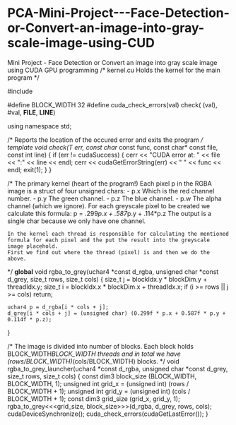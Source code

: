 # PCA-Mini-Project---Face-Detection-or-Convert-an-image-into-gray-scale-image-using-CUD
Mini Project - Face Detection or Convert an image into gray scale image using CUDA GPU programming
/*
	kernel.cu
	Holds the kernel for the main program
*/

#include <iostream>

#define BLOCK_WIDTH 32
#define cuda_check_errors(val) check( (val), #val, __FILE__, __LINE__)

using namespace std;

/*
	Reports the location of the occured error and exits the program
*/
template<typename T>
void check(T err, const char* const func, const char* const file, 
			const int line) {
	if (err != cudaSuccess) {
		cerr << "CUDA error at: " << file << ":" << line << endl;
		cerr << cudaGetErrorString(err) << " " << func << endl;
		exit(1);
	}
}

/*
	The primary kernel (heart of the program!)
	Each pixel p in the RGBA image is a struct of four unsigned chars:
		- p.x Which is the red channel number.
		- p.y The green channel.
		- p.z The blue channel.
		- p.w The alpha channel (which we ignore).
	For each greyscale pixel to be created we calculate this formula:
		p = .299*p.x + .587*p.y + .114*p.z
	The output is a single char because we only have one channel.
	
	In the kernel each thread is responsible for calculating the mentioned
	formula for each pixel and the put the result into the greyscale
	image placehold.
	First we find out where the thread (pixel) is and then we do the 
	above.
*/
__global__
void rgba_to_grey(uchar4 *const d_rgba, unsigned char *const d_grey, 
					size_t rows, size_t cols) {
	size_t j = blockIdx.y * blockDim.y + threadIdx.y;
	size_t i = blockIdx.x * blockDim.x + threadIdx.x;
	if (i >= rows || j >= cols) 
		return;
	
	uchar4 p = d_rgba[i * cols + j];
	d_grey[i * cols + j] = (unsigned char) (0.299f * p.x + 0.587f * p.y + 0.114f * p.z);
}

/*
	The image is divided into number of blocks.
	Each block holds BLOCK_WIDTH*BLOCK_WIDTH threads and in total we have
	(rows/BLOCK_WIDTH)*(cols/BLOCK_WIDTH) blocks.
*/
void rgba_to_grey_launcher(uchar4 *const d_rgba, unsigned char *const d_grey,
							size_t rows, size_t cols) {
    const dim3 block_size (BLOCK_WIDTH, BLOCK_WIDTH, 1);
    unsigned int grid_x = (unsigned int) (rows / BLOCK_WIDTH + 1);
    unsigned int grid_y = (unsigned int) (cols / BLOCK_WIDTH + 1);
    const dim3 grid_size (grid_x, grid_y, 1);
    rgba_to_grey<<<grid_size, block_size>>>(d_rgba, d_grey, rows, cols);
    cudaDeviceSynchronize();
    cuda_check_errors(cudaGetLastError());
}
